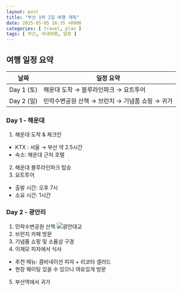 ```yaml
---
layout: post
title: "부산 1박 2일 여행 계획"
date: 2025-05-05 16:35 +0900
categories: [ travel, plan ]
tags: [ 부산, 국내여행, 일정 ]
---
```


## **여행 일정 요약**
| 날짜       | 일정 요약                                      |
|------------|-----------------------------------------------|
| Day 1 (토) | 해운대 도착 → 블루라인파크 → 요트투어 |
| Day 2 (일) | 민락수변공원 산책 → 브런치 → 기념품 쇼핑 → 귀가 |

### **Day 1** - 해운대
1. 해운대 도착 & 체크인
  * KTX : 서울 → 부산 약 2.5시간
  * 숙소: 해운대 근처 호텔
2. 해운대 블루라인파크 탑승
3. 요트투어
  * 출발 시간: 오후 7시
  * 소요 시간: 1시간


### **Day 2** - 광안리
1. 민락수변공원 산책
![광안대교](https://upload.wikimedia.org/wikipedia/commons/thumb/5/5d/Gwangan_Bridge1.jpg/500px-Gwangan_Bridge1.jpg)
2. 브런치 카페 방문
3. 기념품 쇼핑 및 소품샵 구경
4. 이재모 피자에서 식사
  * 추천 메뉴: 콤비네이션 피자 + 리코타 샐러드
  * 현장 웨이팅 있을 수 있으니 여유있게 방문
5. 부산역에서 귀가
